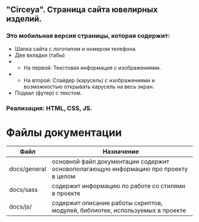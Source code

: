 ## "Circeya". Страница сайта ювелирных изделий.

### Это мобильная версия страницы, которая содержит:

- Шапка сайта с логотипом и номером телефона.
- Две вкладки (табы)
- - На первой: Текстовая информация с изображениями.
- - На второй: Слайдер (карусель) с изображениями и возможностью открывать карусель на весь экран.
- Подвал (футер) с текстом.

### Реализация: HTML, CSS, JS.

# Файлы документации
| Файл         | Назначение                                                                          |
|--------------|-------------------------------------------------------------------------------------|
| docs/general | основной файл документации содержит основополагающую информацию про проекту в целом |
| docs/sass    | содержит информацию по работе со стилями в проекте                                  |
| docs/js/   | содержит описание работы скриптов, модулей, библиотек, используемых в проекте       |